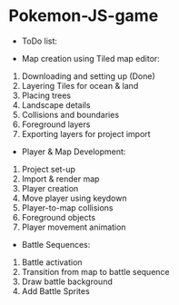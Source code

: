 # Pokemon-JS-game

- ToDo list:

- Map creation using Tiled map editor:

1. Downloading and setting up (Done)
2. Layering Tiles for ocean & land
3. Placing trees
4. Landscape details
5. Collisions and boundaries
6. Foreground layers
7. Exporting layers for project import

- Player & Map Development:

1. Project set-up
2. Import & render map
3. Player creation
4. Move player using keydown
5. Player-to-map collisions
6. Foreground objects
7. Player movement animation

- Battle Sequences:

1. Battle activation
2. Transition from map to battle sequence
3. Draw battle background
4. Add Battle Sprites